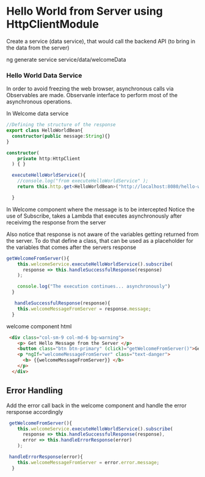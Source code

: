 # Hello World from Server using HttpClientModule

Create a service (data service), that would call the backend API (to bring in the data from the server)

ng generate service service/data/welcomeData

### Hello World Data Service 

In order to avoid freezing the web browser, asynchronous calls via Observables are made. Observanle interface to perform most of the asynchronous operations.

In Welcome data service

```ts
//Defining the structure of the response
export class HelloWorldBean{
  constructor(public message:String){}
}

constructor(
    private http:HttpClient
  ) { }

  executeHelloWorldService(){
    //console.log("from executeHelloWorldService" );
    return this.http.get<HelloWorldBean>("http://localhost:8080/hello-world/nitin")

  }
```

In Welcome component where the message is to be intercepted
Notice the use of Subscribe, takes a Lambda that executes asynchronously after receivimg the response from the server

Also notice that response is not aware of the variables getting returned from the server. To do that define a class, that can be used as a placeholder for the variables that comes after the servers response

```ts
getWelcomeFromServer(){
    this.welcomeService.executeHelloWorldService().subscribe(
      response => this.handleSuccessfulResponse(response)
    );

    console.log("The execution continues... asynchronously")
  }

   handleSuccessfulResponse(response){
    this.welcomeMessageFromServer = response.message;
  }
```

welcome component html

```html
 <div class="col-sm-9 col-md-6 bg-warning">
    <p> Get Hello Message from the Server </p>
    <button class="btn btn-primary" (click)="getWelcomeFromServer()">Get Welcome From Server</button>
    <p *ngIf="welcomeMessageFromServer" class="text-danger">
      <b> {{welcomeMessageFromServer}} </b>
    </p>
  </div>
```

## Error Handling

Add the error call back in the welcome component and handle the error rersponse accordingly

```ts
 getWelcomeFromServer(){
    this.welcomeService.executeHelloWorldService().subscribe(
      response => this.handleSuccessfulResponse(response),
      error => this.handleErrorResponse(error)
    );

 handleErrorResponse(error){
    this.welcomeMessageFromServer = error.error.message;
  }
```
